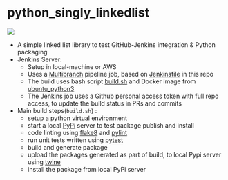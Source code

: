 # python_singly_linkedlist
![](https://codebuild.us-east-1.amazonaws.com/badges?uuid=eyJlbmNyeXB0ZWREYXRhIjoiS2pCeTZsVEI1b0VhWEY4ZHQ1d3orM0xQdEdhb2hXQnNVRjRKUWIxRDhuMzFKZklYaVZOU2dFU21kekN4dTQ1SUhWWGlZdVV4ZWpsVUtDR2ZScVRtdFNvPSIsIml2UGFyYW1ldGVyU3BlYyI6Im9jT21LbXNGV0tFbXVQeXgiLCJtYXRlcmlhbFNldFNlcmlhbCI6MX0%3D&branch=main)
- A simple linked list library to test GitHub-Jenkins integration & Python packaging
- Jenkins Server:
  - Setup in local-machine or AWS 
  - Uses a [Multibranch](https://www.jenkins.io/doc/book/pipeline/multibranch/) pipeline job, based on [Jenkinsfile](https://github.com/alan-augustine/python_singly_linkedlist/blob/master/Jenkinsfile) in this repo
  - The build uses bash script [build.sh](https://github.com/alan-augustine/python_singly_linkedlist/blob/master/build.sh) and Docker image from [ubuntu_python3](https://hub.docker.com/repository/docker/tech7/ubuntu_python3)
  - The Jenkins job uses a Github personal access token with full repo access, to update the build status in PRs and commits
 - Main build steps(`build.sh`) :
   - setup a python virtual environment
   - start a local [PyPi](https://github.com/pypiserver/pypiserver#quickstart-installation-and-usage) server to test package publish and install
   - code linting using [flake8](https://pypi.org/project/flake8/) and [pylint](https://github.com/PyCQA/pylint)
   - run unit tests written using [pytest](https://docs.pytest.org/en/6.2.x/)
   - build and generate package
   - upload the packages generated as part of build, to local Pypi server using [twine](https://twine.readthedocs.io/en/latest/)
   - install the package from local PyPi server



